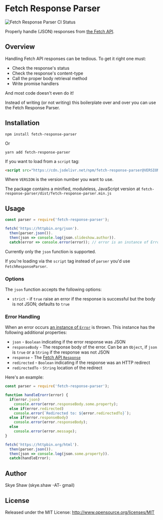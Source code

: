 # Fetch Response Parser

![Fetch Response Parser CI Status](https://github.com/sshaw/fetch-response-parser/workflows/CI/badge.svg "Fetch Response Parser CI Status")

Properly handle (JSON) responses from [the Fetch API](https://developer.mozilla.org/en-US/docs/Web/API/Fetch_API).

## Overview

Handling Fetch API responses can be tedious. To get it right one must:

- Check the response's status
- Check the response's content-type
- Call the proper body retrieval method
- Write promise handlers

And most code doesn't even do it!

Instead of writing (or not writing) this boilerplate over and over you can  use the Fetch Response Parser.

## Installation

```
npm install fetch-response-parser
```

Or

```
yarn add fetch-response-parser
```

If you want to load from a `script` tag:

```html
<script src="https://cdn.jsdelivr.net/npm/fetch-response-parser@VERSION/dist/fetch-response-parser.min.js"></script>
```

Where `VERSION` is the version number you want to use.

The package contains a minified, moduleless, JavaScript version at `fetch-response-parser/dist/fetch-response-parser.min.js`

## Usage

```js
const parser = require('fetch-response-parser');

fetch('https://httpbin.org/json').
  then(parser.json()).
  then(json => console.log(json.slideshow.author)).
  catch(error => console.error(error)); // error is an instance of Error
```

Currently only the `json` function is supported.

If you're loading via the `script` tag instead of `parser` you'd use `FetchResponseParser`.

### Options

The `json` function accepts the following options:

- `strict` - if `true` raise an error if the response is successful but the body is not JSON; defaults to `true`

### Error Handling

When an error occurs [an instance of `Error`](https://developer.mozilla.org/en-US/docs/Web/JavaScript/Reference/Global_Objects/Error)
is thrown. This instance has the following additional properties:

- `json` - `Boolean` indicating if the error response was JSON
- `responseBody` - The response body of the error. Can be an `Object`, if `json` is `true` or a `String` if the response was not JSON
- `response` - The [Fetch API `Response`](https://developer.mozilla.org/en-US/docs/Web/API/Response)
- `redirected` - `Boolean` indicating if the response was an HTTP redirect
- `redirectedTo` - `String` location of the redirect

Here's an example:

```js
const parser = require('fetch-response-parser');

function handleErorr(error) {
  if(error.json)
    console.error(error.responseBody.some.property);
  else if(error.redirected)
    console.error(`Redirected to: ${error.redirectedTo}`);
  else if(error.responseBody)
    console.error(error.responseBody);
  else
    console.error(error.message);
}

fetch('https://httpbin.org/html').
  then(parser.json()).
  then(json => console.log(json.some.property)).
  catch(handleError);
```

## Author

Skye Shaw (skye.shaw -AT- gmail)

## License

Released under the MIT License: http://www.opensource.org/licenses/MIT
